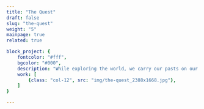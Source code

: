```yaml
---
title: "The Quest"
draft: false
slug: "the-quest"
weight: "5"
mainpage: true
related: true

block_project: {
	fontcolor: "#fff",
	bgcolor: "#000",
	description: "While exploring the world, we carry our pasts on our backs.",
	work: [ 
		{class: "col-12", src: "img/the-quest_2388x1668.jpg"},
	]
}

---
```

